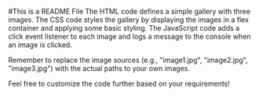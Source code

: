 #This is a README File
The HTML code defines a simple gallery with three images. The CSS code styles the gallery by displaying the images in a flex container and applying some basic styling. The JavaScript code adds a click event listener to each image and logs a message to the console when an image is clicked.

Remember to replace the image sources (e.g., "image1.jpg", "image2.jpg", "image3.jpg") with the actual paths to your own images.

Feel free to customize the code further based on your requirements!